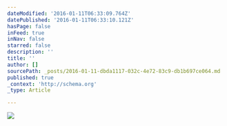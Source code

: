 ```yaml
---
dateModified: '2016-01-11T06:33:09.764Z'
datePublished: '2016-01-11T06:33:10.121Z'
hasPage: false
inFeed: true
inNav: false
starred: false
description: ''
title: ''
author: []
sourcePath: _posts/2016-01-11-dbda1117-032c-4e72-83c9-db1b697ce064.md
published: true
_context: 'http://schema.org'
_type: Article

---
```

![](https://the-grid-user-content.s3-us-west-2.amazonaws.com/beb5b8bd-f32c-457d-a380-c0335ecc5518.jpg)